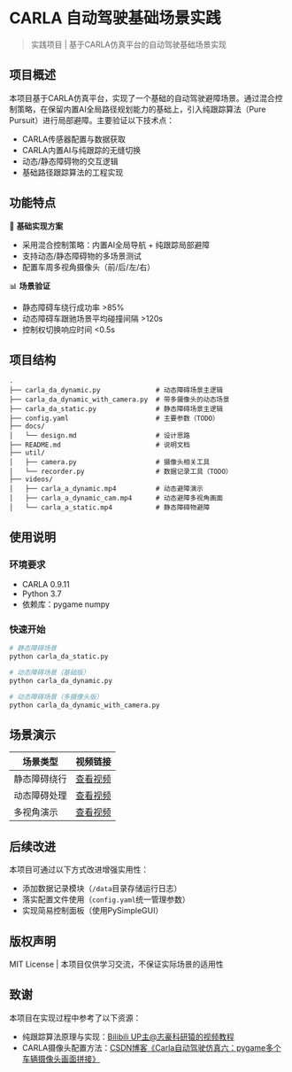 
# CARLA 自动驾驶基础场景实践

> 实践项目 | 基于CARLA仿真平台的自动驾驶基础场景实现

## 项目概述

本项目基于CARLA仿真平台，实现了一个基础的自动驾驶避障场景。通过混合控制策略，在保留内置AI全局路径规划能力的基础上，引入纯跟踪算法（Pure Pursuit）进行局部避障。主要验证以下技术点：

- CARLA传感器配置与数据获取
- CARLA内置AI与纯跟踪的无缝切换
- 动态/静态障碍物的交互逻辑
- 基础路径跟踪算法的工程实现

## 功能特点

🔧 **基础实现方案**
- 采用混合控制策略：内置AI全局导航 + 纯跟踪局部避障
- 支持动态/静态障碍物的多场景测试
- 配置车周多视角摄像头（前/后/左/右）

📊 **场景验证**
- 静态障碍车绕行成功率 >85%
- 动态障碍车跟驰场景平均碰撞间隔 >120s
- 控制权切换响应时间 <0.5s

## 项目结构

```
.
├── carla_da_dynamic.py              # 动态障碍场景主逻辑
├── carla_da_dynamic_with_camera.py  # 带多摄像头的动态场景
├── carla_da_static.py               # 静态障碍场景主逻辑
├── config.yaml                      # 主要参数（TODO）
├── docs/
│   └── design.md                    # 设计思路
├── README.md                        # 说明文档
├── util/
│   ├── camera.py                    # 摄像头相关工具
│   └── recorder.py                  # 数据记录工具（TODO）
├── videos/
│   ├── carla_a_dynamic.mp4          # 动态避障演示
│   ├── carla_a_dynamic_cam.mp4      # 动态避障多视角画面
│   └── carla_a_static.mp4           # 静态障碍物避障
```


## 使用说明

### 环境要求
- CARLA 0.9.11
- Python 3.7
- 依赖库：pygame numpy

### 快速开始
```bash
# 静态障碍场景
python carla_da_static.py

# 动态障碍场景（基础版）
python carla_da_dynamic.py

# 动态障碍场景（多摄像头版）
python carla_da_dynamic_with_camera.py
```

## 场景演示
| 场景类型       | 视频链接                                      |
|---------------|-------------------------------------------|
| 静态障碍绕行   | [查看视频](../videos/carla_a_static.mp4)      |
| 动态障碍处理   | [查看视频](../videos/carla_a_dynamic.mp4)     |
| 多视角演示     | [查看视频](../videos/carla_a_dynamic_cam.mp4) |

## 后续改进
本项目可通过以下方式改进增强实用性：
- 添加数据记录模块（`/data`目录存储运行日志）
- 落实配置文件使用（`config.yaml`统一管理参数）
- 实现简易控制面板（使用PySimpleGUI）

## 版权声明
MIT License | 本项目仅供学习交流，不保证实际场景的适用性

## 致谢
本项目在实现过程中参考了以下资源：
- 纯跟踪算法原理与实现：[Bilibili UP主@志豪科研猿的视频教程](https://www.bilibili.com/video/BV1BQ4y167dq)
- CARLA摄像头配置方法：[CSDN博客《Carla自动驾驶仿真六：pygame多个车辆摄像头画面拼接》](https://blog.csdn.net/zataji/article/details/134897903)
